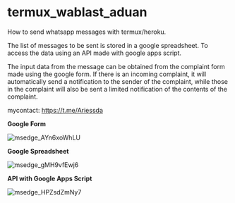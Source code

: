 # termux_wablast_aduan
How to send whatsapp messages with termux/heroku.

The list of messages to be sent is stored in a google spreadsheet. To access the data using an API made with google apps script.

The input data from the message can be obtained from the complaint form made using the google form. If there is an incoming complaint, it will automatically send a notification to the sender of the complaint, while those in the complaint will also be sent a limited notification of the contents of the complaint.

mycontact: https://t.me/Ariessda

**Google Form**

![msedge_AYn6xoWhLU](https://user-images.githubusercontent.com/99067179/172047812-61973711-0fb0-41b1-ba68-9df9360d1a15.png)

**Google Spreadsheet**

![msedge_gMH9vfEwj6](https://user-images.githubusercontent.com/99067179/172047832-5887bacd-a796-4890-967d-cd7f6530faf2.png)

**API with Google Apps Script**

![msedge_HPZsdZmNy7](https://user-images.githubusercontent.com/99067179/172047851-d07290ec-298e-4d53-9859-9f64aa0066ad.png)

